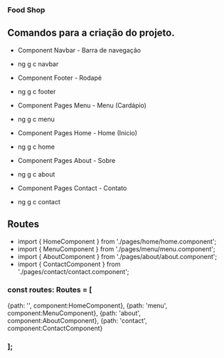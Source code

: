 ### Food Shop

## Comandos para a criação do projeto.
- Component Navbar - Barra de navegação
- ng g c navbar

- Component Footer - Rodapé
- ng g c footer

- Component Pages Menu - Menu (Cardápio)
- ng g c menu

- Component Pages Home - Home (Inicio)
- ng g c home

- Component Pages About - Sobre
- ng g c about

- Component Pages Contact - Contato
- ng g c contact

## Routes
- import { HomeComponent } from './pages/home/home.component';
- import { MenuComponent } from './pages/menu/menu.component';
- import { AboutComponent } from './pages/about/about.component';
- import { ContactComponent } from './pages/contact/contact.component';

### const routes: Routes = [
  {path: '', component:HomeComponent},
  {path: 'menu', component:MenuComponent},
  {path: 'about', component:AboutComponent},
  {path: 'contact', component:ContactComponent}
### ];


